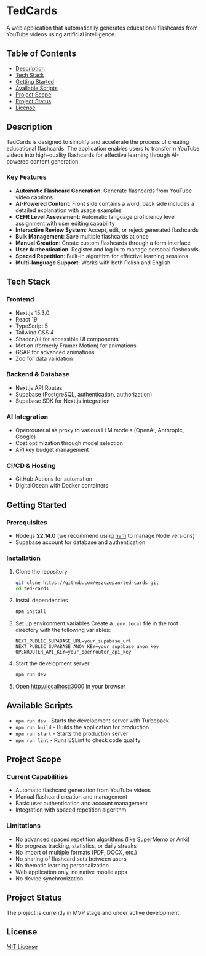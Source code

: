# TedCards

A web application that automatically generates educational flashcards from YouTube videos using artificial intelligence.

## Table of Contents

- [Description](#description)
- [Tech Stack](#tech-stack)
- [Getting Started](#getting-started)
- [Available Scripts](#available-scripts)
- [Project Scope](#project-scope)
- [Project Status](#project-status)
- [License](#license)

## Description

TedCards is designed to simplify and accelerate the process of creating educational flashcards. The application enables users to transform YouTube videos into high-quality flashcards for effective learning through AI-powered content generation.

### Key Features

- **Automatic Flashcard Generation**: Generate flashcards from YouTube video captions
- **AI-Powered Content**: Front side contains a word, back side includes a detailed explanation with usage examples
- **CEFR Level Assessment**: Automatic language proficiency level assignment with user editing capability
- **Interactive Review System**: Accept, edit, or reject generated flashcards
- **Bulk Management**: Save multiple flashcards at once
- **Manual Creation**: Create custom flashcards through a form interface
- **User Authentication**: Register and log in to manage personal flashcards
- **Spaced Repetition**: Built-in algorithm for effective learning sessions
- **Multi-language Support**: Works with both Polish and English

## Tech Stack

### Frontend

- Next.js 15.3.0
- React 19
- TypeScript 5
- Tailwind CSS 4
- Shadcn/ui for accessible UI components
- Motion (formerly Framer Motion) for animations
- GSAP for advanced animations
- Zod for data validation

### Backend & Database

- Next.js API Routes
- Supabase (PostgreSQL, authentication, authorization)
- Supabase SDK for Next.js integration

### AI Integration

- Openrouter.ai as proxy to various LLM models (OpenAI, Anthropic, Google)
- Cost optimization through model selection
- API key budget management

### CI/CD & Hosting

- GitHub Actions for automation
- DigitalOcean with Docker containers

## Getting Started

### Prerequisites

- Node.js **22.14.0** (we recommend using [nvm](https://github.com/nvm-sh/nvm) to manage Node versions)
- Supabase account for database and authentication

### Installation

1. Clone the repository

   ```bash
   git clone https://github.com/eszczepan/ted-cards.git
   cd ted-cards
   ```

2. Install dependencies

   ```bash
   npm install
   ```

3. Set up environment variables
   Create a `.env.local` file in the root directory with the following variables:

   ```
   NEXT_PUBLIC_SUPABASE_URL=your_supabase_url
   NEXT_PUBLIC_SUPABASE_ANON_KEY=your_supabase_anon_key
   OPENROUTER_API_KEY=your_openrouter_api_key
   ```

4. Start the development server

   ```bash
   npm run dev
   ```

5. Open [http://localhost:3000](http://localhost:3000) in your browser

## Available Scripts

- `npm run dev` - Starts the development server with Turbopack
- `npm run build` - Builds the application for production
- `npm run start` - Starts the production server
- `npm run lint` - Runs ESLint to check code quality

## Project Scope

### Current Capabilities

- Automatic flashcard generation from YouTube videos
- Manual flashcard creation and management
- Basic user authentication and account management
- Integration with spaced repetition algorithm

### Limitations

- No advanced spaced repetition algorithms (like SuperMemo or Anki)
- No progress tracking, statistics, or daily streaks
- No import of multiple formats (PDF, DOCX, etc.)
- No sharing of flashcard sets between users
- No thematic learning personalization
- Web application only, no native mobile apps
- No device synchronization

## Project Status

The project is currently in MVP stage and under active development.

## License

[MIT License](LICENSE)
